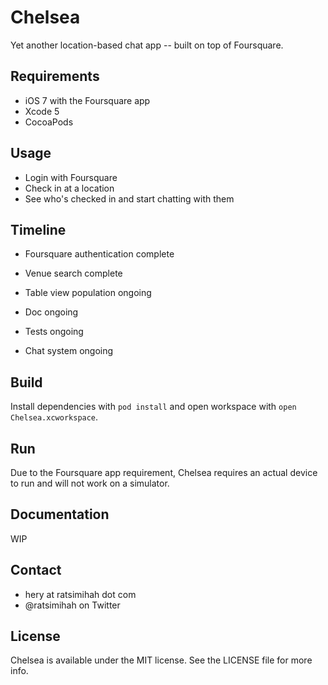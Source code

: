 Chelsea
=======

Yet another location-based chat app -- built on top of Foursquare.

## Requirements

* iOS 7 with the Foursquare app
* Xcode 5
* CocoaPods

## Usage

* Login with Foursquare
* Check in at a location
* See who's checked in and start chatting with them

## Timeline

* Foursquare authentication complete
* Venue search complete

* Table view population ongoing
* Doc ongoing
* Tests ongoing
* Chat system ongoing

## Build

Install dependencies with `pod install` and open workspace with `open Chelsea.xcworkspace`.

## Run

Due to the Foursquare app requirement, Chelsea requires an actual device to run and will not work on a simulator.

## Documentation

WIP

## Contact

* hery at ratsimihah dot com
* @ratsimihah on Twitter

## License

Chelsea is available under the MIT license. See the LICENSE file for more info.